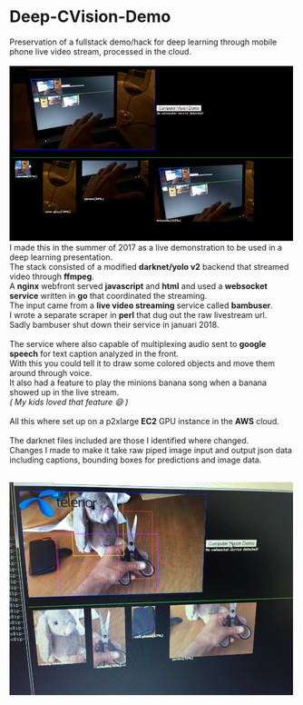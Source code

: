 # Deep-CVision-Demo
Preservation of a fullstack demo/hack for deep learning through mobile phone live video stream, processed in the cloud.<br><br>
<img alt="some snapshot from 2017" src="cvdemo.png" width=500/>
<br>
I made this in the summer of 2017 as a live demonstration to be used in a deep learning presentation.<br>
The stack consisted of a modified **darknet/yolo v2** backend that streamed video through **ffmpeg**.<br>
A **nginx** webfront served **javascript** and **html** and used a **websocket service** written in **go** that coordinated the streaming.<br>
The input came from a **live video streaming** service called **bambuser**.<br>
I wrote a separate scraper in **perl** that dug out the raw livestream url.<br>
Sadly bambuser shut down their service in januari 2018.<br><br>
The service where also capable of multiplexing audio sent to **google speech** for text caption analyzed in the front.<br>
With this you could tell it to draw some colored objects and move them around through voice.<br>
It also had a feature to play the minions banana song when a banana showed up in the live stream.<br>
*( My kids loved that feature :smile: )*<br><br>
All this where set up on a p2xlarge **EC2** GPU instance in the **AWS** cloud.
<br><br>
The darknet files included are those I identified where changed. <br>
Changes I made to make it take raw piped image input and output json data including captions, bounding boxes for predictions and image data.<br><br>

<img alt="some snapshot from 2017" src="cvdemo2.jpg" width=500/>

